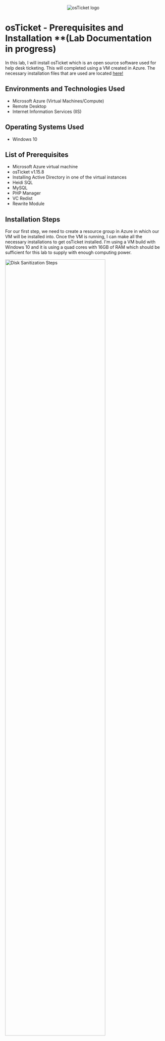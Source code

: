 <p align="center">
<img src="https://i.imgur.com/Clzj7Xs.png" alt="osTicket logo"/>
</p>

<h1>osTicket - Prerequisites and Installation **(Lab Documentation in progress)</h1>
In this lab, I will install osTicket which is an open source software used for help desk ticketing. This will completed using a VM created in Azure. The necessary installation files that are used are located <a href="https://drive.google.com/drive/u/2/folders/1APMfNyfNzcxZC6EzdaNfdZsUwxWYChf6">here!</a><br />



<h2>Environments and Technologies Used</h2>

- Microsoft Azure (Virtual Machines/Compute)
- Remote Desktop
- Internet Information Services (IIS)

<h2>Operating Systems Used </h2>

- Windows 10</b>

<h2>List of Prerequisites</h2>

- Microsoft Azure virtual machine
- osTicket v1.15.8
- Installing Active Directory in one of the virtual instances
- Heidi SQL
- MySQL
- PHP Manager
- VC Redist
- Rewrite Module


<h2>Installation Steps</h2>

<p>
For our first step, we need to create a resource group in Azure in which our VM will be installed into. Once the VM is running, I can make all the necessary installations to get osTicket installed. I'm using a VM build with Windows 10 and it is using a quad cores with 16GB of RAM which should be sufficient for this lab to supply with enough computing power.
</p>
<img src="https://i.imgur.com/BVyzUvS.png" height="80%" width="80%" alt="Disk Sanitization Steps"/>
</p>
<p>
Next, I connect to this newly created VM using the Remote Desktop Connection which is a default Windows program. For the sake of this tutorial, I am masking the public IPv4 address of the Azure VM. The public IPv4 address, username and password defined while creating the VM are all required for access.
</p>
<img src="https://i.imgur.com/Wyzzxon.png" height="80%" width="80%" alt="Disk Sanitization Steps"/>
</p>
</p>
<img src="https://i.imgur.com/1TwTxvK.png" height="80%" width="80%" alt="Disk Sanitization Steps"/>
</p>


